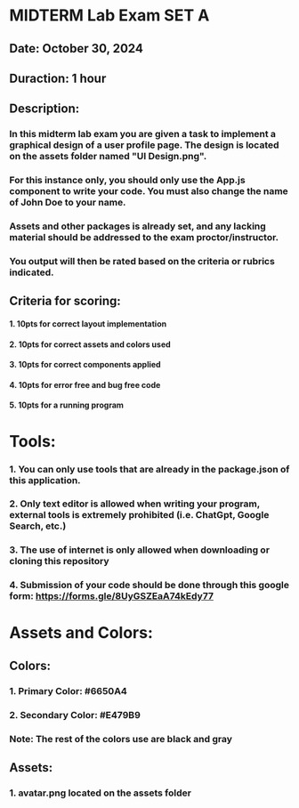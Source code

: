 # MIDTERM Lab Exam SET A

## Date: October 30, 2024

## Duraction: 1 hour

## Description:

### In this midterm lab exam you are given a task to implement a graphical design of a user profile page. The design is located on the assets folder named "UI Design.png".

### For this instance only, you should only use the App.js component to write your code. You must also change the name of John Doe to your name.

### Assets and other packages is already set, and any lacking material should be addressed to the exam proctor/instructor.

### You output will then be rated based on the criteria or rubrics indicated.

## Criteria for scoring:

#### 1. 10pts for correct layout implementation

#### 2. 10pts for correct assets and colors used

#### 3. 10pts for correct components applied

#### 4. 10pts for error free and bug free code

#### 5. 10pts for a running program

# Tools:

### 1. You can only use tools that are already in the package.json of this application.

### 2. Only text editor is allowed when writing your program, external tools is extremely prohibited (i.e. ChatGpt, Google Search, etc.)

### 3. The use of internet is only allowed when downloading or cloning this repository

### 4. Submission of your code should be done through this google form: https://forms.gle/8UyGSZEaA74kEdy77

# Assets and Colors:

## Colors:

### 1. Primary Color: #6650A4

### 2. Secondary Color: #E479B9

### Note: The rest of the colors use are black and gray

## Assets:

### 1. avatar.png located on the assets folder
